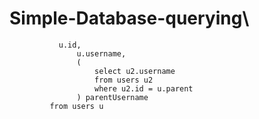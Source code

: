 # Simple-Database-querying\
```select
           u.id,
               u.username,
               (
                   select u2.username
                   from users u2
                   where u2.id = u.parent
               ) parentUsername
         from users u
```
